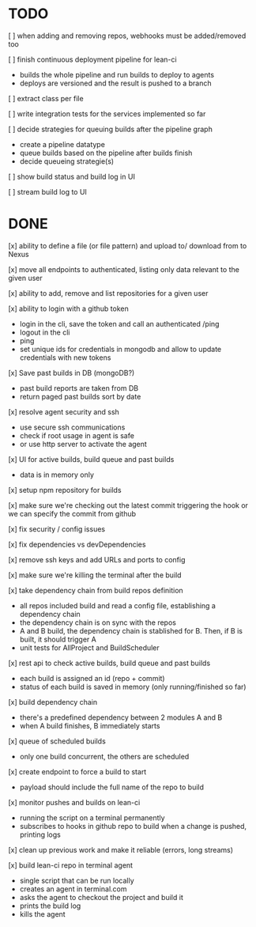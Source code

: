 TODO
====

[ ] when adding and removing repos, webhooks must be added/removed too

[ ] finish continuous deployment pipeline for lean-ci
 * builds the whole pipeline and run builds to deploy to agents
 * deploys are versioned and the result is pushed to a branch

[ ] extract class per file

[ ] write integration tests for the services implemented so far

[ ] decide strategies for queuing builds after the pipeline graph
 * create a pipeline datatype
 * queue builds based on the pipeline after builds finish
 * decide queueing strategie(s)

[ ] show build status and build log in UI

[ ] stream build log to UI
 
DONE
====

[x] ability to define a file (or file pattern) and upload to/ download from to Nexus

[x] move all endpoints to authenticated, listing only data relevant to the given user

[x] ability to add, remove and list repositories for a given user

[x] ability to login with a github token
 * login in the cli, save the token and call an authenticated /ping
 * logout in the cli
 * ping
 * set unique ids for credentials in mongodb and allow to update credentials with new tokens

[x] Save past builds in DB (mongoDB?)
 * past build reports are taken from DB
 * return paged past builds sort by date

[x] resolve agent security and ssh
 * use secure ssh communications
 * check if root usage in agent is safe
 * or use http server to activate the agent

[x] UI for active builds, build queue and past builds
 * data is in memory only

[x] setup npm repository for builds

[x] make sure we're checking out the latest commit triggering the hook or we can specify the commit from github

[x] fix security / config issues

[x] fix dependencies vs devDependencies

[x] remove ssh keys and add URLs and ports to config

[x] make sure we're killing the terminal after the build

[x] take dependency chain from build repos definition
 * all repos included build and read a config file, establishing a dependency chain
 * the dependency chain is on sync with the repos
 * A and B build, the dependency chain is stablished for B. Then, if B is built, it should trigger A
 * unit tests for AllProject and BuildScheduler

[x] rest api to check active builds, build queue and past builds
 * each build is assigned an id (repo + commit)
 * status of each build is saved in memory (only running/finished so far)

[x] build dependency chain
 * there's a predefined dependency between 2 modules A and B
 * when A build finishes, B immediately starts

[x] queue of scheduled builds
 * only one build concurrent, the others are scheduled

[x] create endpoint to force a build to start
 * payload should include the full name of the repo to build

[x] monitor pushes and builds on lean-ci
 * running the script on a terminal permanently
 * subscribes to hooks in github repo to build when a change is pushed, printing logs

[x] clean up previous work and make it reliable (errors, long streams)

[x] build lean-ci repo in terminal agent
 * single script that can be run locally
 * creates an agent in terminal.com
 * asks the agent to checkout the project and build it
 * prints the build log
 * kills the agent
